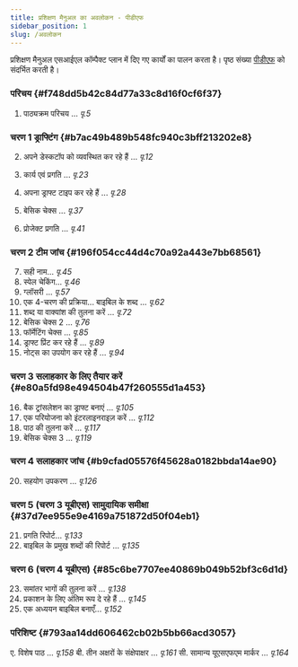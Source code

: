 ```yaml
---
title: प्रशिक्षण मैनुअल का अवलोकन - पीडीएफ
sidebar_position: 1
slug: /अवलोकन
---
```


प्रशिक्षण मैनुअल एसआईएल कॉम्पैक्ट प्लान में दिए गए कार्यों का पालन करता है। पृष्ठ संख्या [पीडीएफ](https://manual.paratext.org/img/Ptx-man-en-9.3.pdf) को संदर्भित करती है।

### परिचय {#f748dd5b42c84d77a33c8d16f0cf6f37}

1. पाठ्यक्रम परिचय ... _पृ.5_

### चरण 1 ड्राफ्टिंग {#b7ac49b489b548fc940c3bff213202e8}

2. अपने डेस्कटॉप को व्यवस्थित कर रहे हैं ... _पृ.12_

3. कार्य एवं प्रगति ... _पृ.23_

4. अपना ड्राफ्ट टाइप कर रहे हैं ... _पृ.28_

5. बेसिक चेक्स ... _पृ.37_

6. प्रोजेक्ट प्रगति ... _पृ.41_

### चरण 2 टीम जांच {#196f054cc44d4c70a92a443e7bb68561}

7. सही नाम... _पृ.45_
8. स्पेल चेकिंग... _पृ.46_
9. ग्लॉसरी ... _पृ.57_
10. एक 4-चरण की प्रक्रिया... बाइबिल के शब्द ... _पृ.62_
11. शब्द या वाक्यांश की तुलना करें ... _पृ.72_
12. बेसिक चेक्स 2 ... _पृ.76_
13. फॉर्मेटिंग चेक्स ... _पृ.85_
14. ड्राफ्ट प्रिंट कर रहे हैं ... _पृ.89_
15. नोट्स का उपयोग कर रहे हैं ... _पृ.94_

### चरण 3 सलाहकार के लिए तैयार करें {#e80a5fd98e494504b47f260555d1a453}

16. बैक ट्रांसलेशन का ड्राफ्ट बनाएं ... _पृ.105_
17. एक परियोजना को इंटरलाइनराइज़ करें ... _पृ.112_
18. पाठ की तुलना करें ... _पृ.117_
19. बेसिक चेक्स 3 ... _पृ.119_

### चरण 4 सलाहकार जांच {#b9cfad05576f45628a0182bbda14ae90}

20. सहयोग उपकरण ... _पृ.126_

### चरण 5 (चरण 3 यूबीएस) सामुदायिक समीक्षा {#37d7ee955e9e4169a751872d50f04eb1}

21. प्रगति रिपोर्ट... _पृ.133_
22. बाइबिल के प्रमुख शब्दों की रिपोर्ट ... _पृ.135_

### चरण 6 (चरण 4 यूबीएस) {#85c6be7707ee40869b049b52bf3c6d1d}

23. समांतर भागों की तुलना करें ... _पृ.138_
24. प्रकाशन के लिए अंतिम रूप दे रहे हैं ... _पृ.145_
25. एक अध्ययन बाइबिल बनाएँ... _पृ.152_

### परिशिष्ट {#793aa14dd606462cb02b5bb66acd3057}

ए. विशेष पाठ ... _पृ.158_
बी. तीन अक्षरों के संक्षेपाक्षर ... _पृ.161_
सी. सामान्य यूएसएफएम मार्कर ... _पृ.164_
